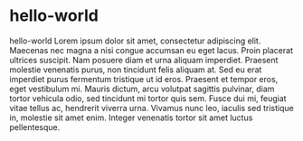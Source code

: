 # hello-world
hello-world
Lorem ipsum dolor sit amet, consectetur adipiscing elit. Maecenas nec magna a nisi congue accumsan eu eget lacus. Proin placerat ultrices suscipit. Nam posuere diam et urna aliquam imperdiet. Praesent molestie venenatis purus, non tincidunt felis aliquam at. Sed eu erat imperdiet purus fermentum tristique ut id eros. Praesent et tempor eros, eget vestibulum mi. Mauris dictum, arcu volutpat sagittis pulvinar, diam tortor vehicula odio, sed tincidunt mi tortor quis sem. Fusce dui mi, feugiat vitae tellus ac, hendrerit viverra urna. Vivamus nunc leo, iaculis sed tristique in, molestie sit amet enim. Integer venenatis tortor sit amet luctus pellentesque.
